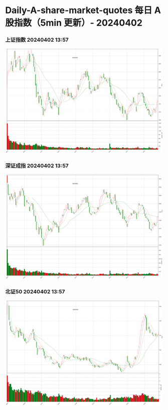 
# Daily-A-share-market-quotes 每日 A 股指数（5min 更新）- 20240402

### 上证指数 20240402 13:57
![](./fig/2024/4/20240402-sh000001.png)

### 深证成指 20240402 13:57
![](./fig/2024/4/20240402-sz399001.png)

### 北证50 20240402 13:57
![](./fig/2024/4/20240402-bj899050.png)
